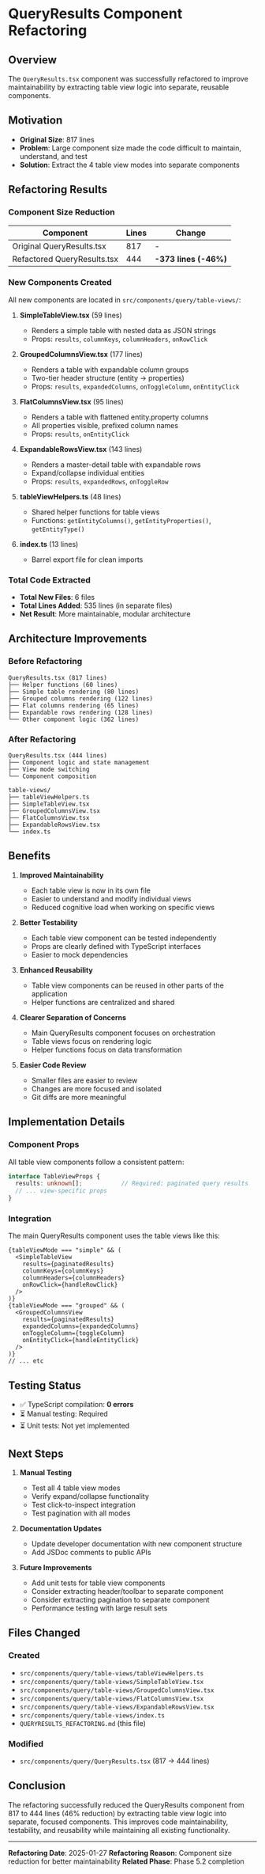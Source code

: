 # QueryResults Component Refactoring

## Overview

The `QueryResults.tsx` component was successfully refactored to improve maintainability by extracting table view logic into separate, reusable components.

## Motivation

- **Original Size**: 817 lines
- **Problem**: Large component size made the code difficult to maintain, understand, and test
- **Solution**: Extract the 4 table view modes into separate components

## Refactoring Results

### Component Size Reduction

| Component | Lines | Change |
|-----------|-------|--------|
| Original QueryResults.tsx | 817 | - |
| Refactored QueryResults.tsx | 444 | **-373 lines (-46%)** |

### New Components Created

All new components are located in `src/components/query/table-views/`:

1. **SimpleTableView.tsx** (59 lines)
   - Renders a simple table with nested data as JSON strings
   - Props: `results`, `columnKeys`, `columnHeaders`, `onRowClick`

2. **GroupedColumnsView.tsx** (177 lines)
   - Renders a table with expandable column groups
   - Two-tier header structure (entity → properties)
   - Props: `results`, `expandedColumns`, `onToggleColumn`, `onEntityClick`

3. **FlatColumnsView.tsx** (95 lines)
   - Renders a table with flattened entity.property columns
   - All properties visible, prefixed column names
   - Props: `results`, `onEntityClick`

4. **ExpandableRowsView.tsx** (143 lines)
   - Renders a master-detail table with expandable rows
   - Expand/collapse individual entities
   - Props: `results`, `expandedRows`, `onToggleRow`

5. **tableViewHelpers.ts** (48 lines)
   - Shared helper functions for table views
   - Functions: `getEntityColumns()`, `getEntityProperties()`, `getEntityType()`

6. **index.ts** (13 lines)
   - Barrel export file for clean imports

### Total Code Extracted

- **Total New Files**: 6 files
- **Total Lines Added**: 535 lines (in separate files)
- **Net Result**: More maintainable, modular architecture

## Architecture Improvements

### Before Refactoring

```tsx
QueryResults.tsx (817 lines)
├── Helper functions (60 lines)
├── Simple table rendering (80 lines)
├── Grouped columns rendering (122 lines)
├── Flat columns rendering (65 lines)
├── Expandable rows rendering (128 lines)
└── Other component logic (362 lines)
```

### After Refactoring

```
QueryResults.tsx (444 lines)
├── Component logic and state management
├── View mode switching
└── Component composition

table-views/
├── tableViewHelpers.ts
├── SimpleTableView.tsx
├── GroupedColumnsView.tsx
├── FlatColumnsView.tsx
├── ExpandableRowsView.tsx
└── index.ts
```

## Benefits

1. **Improved Maintainability**
   - Each table view is now in its own file
   - Easier to understand and modify individual views
   - Reduced cognitive load when working on specific views

2. **Better Testability**
   - Each table view component can be tested independently
   - Props are clearly defined with TypeScript interfaces
   - Easier to mock dependencies

3. **Enhanced Reusability**
   - Table view components can be reused in other parts of the application
   - Helper functions are centralized and shared

4. **Clearer Separation of Concerns**
   - Main QueryResults component focuses on orchestration
   - Table views focus on rendering logic
   - Helper functions focus on data transformation

5. **Easier Code Review**
   - Smaller files are easier to review
   - Changes are more focused and isolated
   - Git diffs are more meaningful

## Implementation Details

### Component Props

All table view components follow a consistent pattern:

```typescript
interface TableViewProps {
  results: unknown[];           // Required: paginated query results
  // ... view-specific props
}
```

### Integration

The main QueryResults component uses the table views like this:

```tsx
{tableViewMode === "simple" && (
  <SimpleTableView
    results={paginatedResults}
    columnKeys={columnKeys}
    columnHeaders={columnHeaders}
    onRowClick={handleRowClick}
  />
)}
{tableViewMode === "grouped" && (
  <GroupedColumnsView
    results={paginatedResults}
    expandedColumns={expandedColumns}
    onToggleColumn={toggleColumn}
    onEntityClick={handleEntityClick}
  />
)}
// ... etc
```

## Testing Status

- ✅ TypeScript compilation: **0 errors**
- ⏳ Manual testing: Required
- ⏳ Unit tests: Not yet implemented

## Next Steps

1. **Manual Testing**
   - Test all 4 table view modes
   - Verify expand/collapse functionality
   - Test click-to-inspect integration
   - Test pagination with all modes

2. **Documentation Updates**
   - Update developer documentation with new component structure
   - Add JSDoc comments to public APIs

3. **Future Improvements**
   - Add unit tests for table view components
   - Consider extracting header/toolbar to separate component
   - Consider extracting pagination to separate component
   - Performance testing with large result sets

## Files Changed

### Created
- `src/components/query/table-views/tableViewHelpers.ts`
- `src/components/query/table-views/SimpleTableView.tsx`
- `src/components/query/table-views/GroupedColumnsView.tsx`
- `src/components/query/table-views/FlatColumnsView.tsx`
- `src/components/query/table-views/ExpandableRowsView.tsx`
- `src/components/query/table-views/index.ts`
- `QUERYRESULTS_REFACTORING.md` (this file)

### Modified
- `src/components/query/QueryResults.tsx` (817 → 444 lines)

## Conclusion

The refactoring successfully reduced the QueryResults component from 817 to 444 lines (46% reduction) by extracting table view logic into separate, focused components. This improves code maintainability, testability, and reusability while maintaining all existing functionality.

---

**Refactoring Date**: 2025-01-27
**Refactoring Reason**: Component size reduction for better maintainability
**Related Phase**: Phase 5.2 completion
